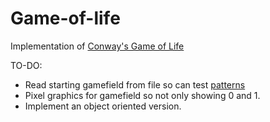 # Game-of-life
Implementation of [Conway's Game of Life](https://en.wikipedia.org/wiki/Conway's_Game_of_Life)

TO-DO:
* Read starting gamefield from file so can test [patterns](https://en.wikipedia.org/wiki/Conway's_Game_of_Life#Examples_of_patterns)
* Pixel graphics for gamefield so not only showing 0 and 1.
* Implement an object oriented version.
